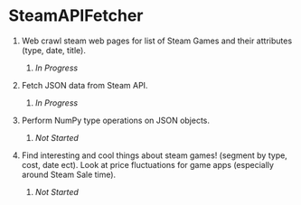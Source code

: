 # SteamAPIFetcher

1. Web crawl steam web pages for list of Steam Games and their attributes (type, date, title).
    1. *In Progress*

2. Fetch JSON data from Steam API.
    1. *In Progress*

3. Perform NumPy type operations on JSON objects.
    1. *Not Started*

4. Find interesting and cool things about steam games! (segment by type, cost, date ect). Look at price fluctuations for game apps (especially around Steam Sale time).
    1. *Not Started*
